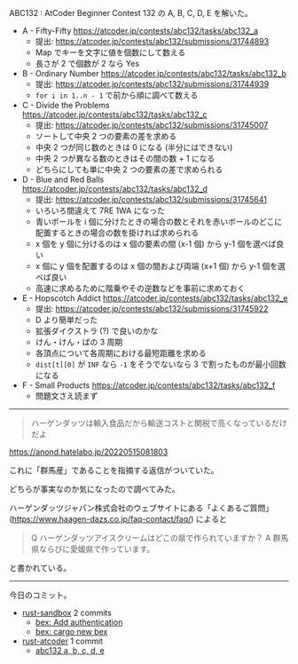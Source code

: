 ABC132 : AtCoder Beginner Contest 132 の A, B, C, D, E を解いた。

- A - Fifty-Fifty
  <https://atcoder.jp/contests/abc132/tasks/abc132_a>
  - 提出: <https://atcoder.jp/contests/abc132/submissions/31744893>
  - Map でキーを文字に値を個数にして数える
  - 長さが 2 で個数が 2 なら Yes
- B - Ordinary Number
  <https://atcoder.jp/contests/abc132/tasks/abc132_b>
  - 提出: <https://atcoder.jp/contests/abc132/submissions/31744939>
  - `for i in 1..n - 1` で前から順に調べて数える
- C - Divide the Problems
  <https://atcoder.jp/contests/abc132/tasks/abc132_c>
  - 提出: <https://atcoder.jp/contests/abc132/submissions/31745007>
  - ソートして中央 2 つの要素の差を求める
  - 中央 2 つが同じ数のときは 0 になる (半分にはできない)
  - 中央 2 つが異なる数のときはその間の数 + 1 になる
  - どちらにしても単に中央 2 つの要素の差で求められる
- D - Blue and Red Balls
  <https://atcoder.jp/contests/abc132/tasks/abc132_d>
  - 提出: <https://atcoder.jp/contests/abc132/submissions/31745641>
  - いろいろ間違えて 7RE 1WA になった
  - 青いボールを i 個に分けたときの場合の数とそれを赤いボールのどこに配置するときの場合の数を掛ければ求められる
  - x 個を y 個に分けるのは x 個の要素の間 (x-1 個) から y-1 個を選べば良い
  - x 個に y 個を配置するのは x 個の間および両端 (x+1 個) から y-1 個を選べば良い
  - 高速に求めるために階乗やその逆数などを事前に求めておく
- E - Hopscotch Addict
  <https://atcoder.jp/contests/abc132/tasks/abc132_e>
  - 提出: <https://atcoder.jp/contests/abc132/submissions/31745922>
  - D より簡単だった
  - 拡張ダイクストラ (?) で良いのかな
  - けん・けん・ぱの 3 周期
  - 各頂点について各周期における最短距離を求める
  - `dist[t][0]` が `INF` なら `-1` をそうでないなら 3 で割ったものが最小回数になる
- F - Small Products
  <https://atcoder.jp/contests/abc132/tasks/abc132_f>
  - 問題文さえ読まず

---

> ハーゲンダッツは輸入食品だから輸送コストと関税で高くなっているだけだよ

<https://anond.hatelabo.jp/20220515081803>

これに「群馬産」であることを指摘する返信がついていた。

どちらが事実なのか気になったので調べてみた。

ハーゲンダッツジャパン株式会社のウェブサイトにある「よくあるご質問」 (<https://www.haagen-dazs.co.jp/faq-contact/faq/>) によると

> Q ハーゲンダッツアイスクリームはどこの県で作られていますか？
> A 群馬県ならびに愛媛県で作っています。

と書かれている。

---

今日のコミット。

- [rust-sandbox](https://github.com/bouzuya/rust-sandbox) 2 commits
  - [bex: Add authentication](https://github.com/bouzuya/rust-sandbox/commit/d4c0ff7c23dfe133314e14096965170203cdd1cd)
  - [bex: cargo new bex](https://github.com/bouzuya/rust-sandbox/commit/e573316a5f4b501d763548323ba533b4fa060ef9)
- [rust-atcoder](https://github.com/bouzuya/rust-atcoder) 1 commit
  - [abc132 a, b, c, d, e](https://github.com/bouzuya/rust-atcoder/commit/d1a1075de5abbee551ba6a0627042fab87240177)
